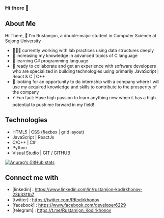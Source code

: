 ### Hi there 👋

<!--
**rkodirkhonov/rkodirkhonov** is a ✨ _special_ ✨ repository because its `README.md` (this file) appears on your GitHub profile.

Here are some ideas to get you started:

- 🔭 I’m currently working on ...
- 🌱 I’m currently learning ...
- 👯 I’m looking to collaborate on ...
- 🤔 I’m looking for help with ...
- 💬 Ask me about ...
- 📫 How to reach me: ...
- 😄 Pronouns: ...
- ⚡ Fun fact: ...
-->

## About Me
 Hi There, 👋 I'm Rustamjon, a double-major student in Computer Science at Sejong University
- 🙎🏻‍♂️ currently working with lab practices using data structures deeply
- 💯 increasing my knowledge in advanced topics of C language 
- 🌱 learning C# programming language
- 👯 ready to collaborate and get an experience with software developers who are specialized in building technologies using primarily JavaScript | React & C | C++ 
- 💬 looking for an opportunity to do internship with a company where I will use my acquired knowledge and skills to contribute to the prosperity of the company
- ⚡ Fun fact: Have high passion to learn anything new when it has a high potential to push me forward in my field!

## Technologies
- HTML5 | CSS (flexbox | grid layout)
- JavaScript | ReactJs
- C/C++ | C#
- Python
- Visual Studio | GIT / GITHUB

[![Anurag's GitHub stats](https://github-readme-stats.vercel.app/api?username=rkodirkhonov)](https://github.com/anuraghazra/github-readme-stats)


## Connect me with
<!-- [<img align="left" alt="linkedin | LinkedIn" width="22px" src="https://cdn.jsdelivr.net/npm/simple-icons@v3/icons/linkedin.svg"/>][linkedin]
[<img align="left" alt="twitter | Twitter" width="22px" src="https://cdn.jsdelivr.net/npm/simple-icons@v3/icons/twitter.svg"/>][twitter]
[<img align="left" alt="facebook | Facebook" width="22px" src="https://cdn.jsdelivr.net/npm/simple-icons@v3/icons/facebook.svg"/>][facebook]
[<img align="left" alt="telegram | Telegram" width="22px" src="https://cdn.jsdelivr.net/npm/simple-icons@v3/icons/telegram.svg"/>][telegram]
<br/> -->

- [linkedin] : https://www.linkedin.com/in/rustamjon-kodirkhonov-23b3311b7
- [twitter] : https://twitter.com/RKodirkhonov
- [facebook] : https://www.facebook.com/developer6229
- [telegram] : https://t.me/Rustamjon_Kodirkhonov
